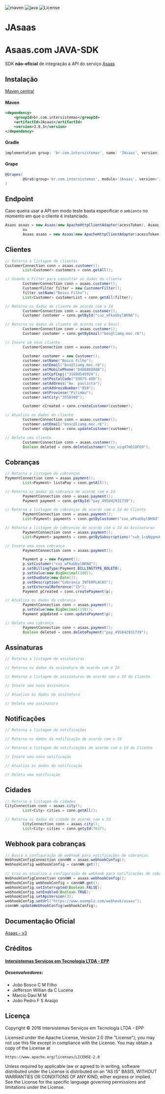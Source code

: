 ![maven](https://badgen.net/badge/maven/3.8.3/blue?icon=maven)
![java](https://badgen.net/badge/Java/11/red?icon=Java)
![License](https://badgen.net/badge/License/Apache&nbsp;2.0/green?icon=apach2)

# JAsaas


Asaas.com JAVA-SDK
=================

SDK **não-oficial** de integração à API do serviço [Asaas](www.asaas.com)


 Instalação
----------

[Maven central](https://central.sonatype.com/artifact/br.com.intersistemas/JAsaas)

#### Maven 
```xml
<dependency>
    <groupId>br.com.intersistemas</groupId>
    <artifactId>JAsaas</artifactId>
    <version>3.8.3</version>
</dependency>
```
#### Gradle

```groovy
implementation group: 'br.com.intersistemas', name: 'JAsaas', version: '3.8.3'
```
#### Grape

```groovy
@Grapes(
        @Grab(group='br.com.intersistemas', module='JAsaas', version='3.8.3')
)
```


Endpoint
--------

Caso queira usar a API em modo teste basta especificar o `ambiente` no momento em que o cliente é instanciado.

```java
Asaas asaas = new Asaas(new ApacheHttpClientAdapter(acessToken), Asaas.AMBIENTE_HOMOLOGACAO);
        ou
        Asaas asaas = new Asaas(new ApacheHttpClientAdapter(acessToken), Asaas.AMBIENTE_PRODUCAO);
```


Clientes
--------

```java
// Retorna a listagem de clientes
CustomerConnection conn = asaas.customer();
        List<Customer> customers = conn.getAll();

// Usando o Filter para consultar os dados do cliente
        CustomerConnection conn = asaas.customer();
        CustomerFilter filter = new CustomerFilter();
        filter.setName("Bosco Filho");
        List<Customer> customerList = conn.getAll(filter);

// Retorna os dados do cliente de acordo com o Id
        CustomerConnection conn = asaas.customer();
        Customer customer = conn.getById("cus_wFkaUbylBKNd");

// Retorna os dados do cliente de acordo com o Email
        CustomerConnection conn = asaas.customer();
        Customer customer = conn.getByEmail("bos@liamg.moc.rb");

// Insere um novo cliente
        CustomerConnection conn = asaas.customer();

        Customer customer = new Customer();
        customer.setName("Bosco Filho");
        customer.setEmail("bos@liamg.moc.rb");
        customer.setMobilePhone("8488888888");
        customer.setCpfCnpj("31890545929");
        customer.setPostalCode("59875-400");
        customer.setAddress("Av. paulista");
        customer.setAddressNumber("858");
        customer.setProvince("Pitimbu");
        customer.setCity("3550308");

        Customer cCreated = conn.createCustomer(customer);

// Atualiza os dados do cliente
        CustomerConnection conn = asaas.customer();
        customer.setEmail("bosc@liamg.moc.rb");
        Customer cUpdated = conn.updateCustomer(customer);

// Deleta uma cliente
        CustomerConnection conn = asaas.customer();
        Boolean deleted = conn.deleteCustomer("cus_uiqd7mD1OFE0");

```


Cobranças
------------

```java
// Retorna a listagem de cobranças
PaymentConnection conn = asaas.payment();
        List<Payment> listaPay = conn.getAll();

// Retorna os dados da cobrança de acordo com o Id
        PaymentConnection conn = asaas.payment();
        Payment payment = conn.getById("pay_495842931739");

// Retorna a listagem de cobranças de acordo com o Id do Cliente
        PaymentConnection conn = asaas.payment();
        List<Payment> payments = conn.getByCustomer("cus_wFkaUbylBKNd");

// Retorna a listagem de cobranças de acordo com o Id da Assinaturas
        PaymentConnection conn = asaas.payment();
        List<Payment> payments = conn.getBySubscriptions("sub_1cqNggmuHEnE");

// Insere uma nova cobrança
        PaymentConnection conn = asaas.payment();

        Payment p = new Payment();
        p.setCustomer("cus_wFkaUbylBKNd");
        p.setBillingType(Payment.BILLINGTYPE_BOLETO);
        p.setValue(new BigDecimal(100));
        p.setDueDate(new Date());
        p.setDescription("Cobrança INTERPLACAS");
        p.setExternalReference("15");
        Payment pCreated = conn.createPayment(p);

// Atualiza os dados da cobrança
        PaymentConnection conn = asaas.payment();
        p.setValue(new BigDecimal(150));
        Payment pUpdated = conn.updatePayment(p);

// Deleta uma cobrança
        PaymentConnection conn = asaas.payment();
        Boolean deleted = conn.deletePayment("pay_495842931739");

```


Assinaturas
------------

```java
// Retorna a listagem de assinaturas

// Retorna os dados da assinatura de acordo com o Id

// Retorna a listagem de assinaturas de acordo com o Id do Cliente

// Insere uma nova assinatura

// Atualiza os dados da assinatura

// Deleta uma assinatura
```


Notificações
------------

```java
// Retorna a listagem de notificações

// Retorna os dados da notificação de acordo com o Id

// Retorna a listagem de notificações de acordo com o Id do Cliente

// Insere uma nova notificação

// Atualiza os dados da notificação

// Deleta uma notificação
```


Cidades
------

```java
// Retorna a listagem de cidades
CityConnection conn = asaas.city();
        List<City> cities = conn.getAll();

// Retorna os dados da cidade de acordo com o Id
        CityConnection conn = asaas.city();
        List<City> cities = conn.getyId(7637);

```


Webhook para cobranças
------

```java
// Busca a configuração de webhook para notificações de cobranças.
WebhookConfigConnection connWH = asaas.webhookConfig();
WebhookConfig webhookConfig = connWH.get();
        
// Cria ou atualiza a configuração de webhook para notificações de cobranças.
WebhookConfigConnection connWH = asaas.webhookConfig();
WebhookConfig webhookConfig = connWH.get();
webhookConfig.setInterrupted(Boolean.FALSE);
webhookConfig.setEnabled(Boolean.TRUE);
webhookConfig.setApiVersion(3);
webhookConfig.setUrl("https://www.exemplo.com/webhook/asaas");
connWH.updateWebhookConfig(webhookConfig);

```

Documentação Oficial
--------------------

[Asaas - v3](https://docs.asaas.com/reference/comece-por-aqui)

Créditos
--------


#### [Intersistemas Serviços em Tecnologia LTDA - EPP](http://intersistemas.com.br/ "Intersistemas Serviços em Tecnologia LTDA - EPP")



##### Desenvolvedores:

* João Bosco C M Filho
* Jefferson Willian da C Lucena
* Marcio Davi M M
* João Pedro F S Araújo


Licença
-------
Copyright &copy; 2016 Intersistemas Serviços em Tecnologia LTDA - EPP

Licensed under the Apache License, Version 2.0 (the "License");
you may not use this file except in compliance with the License.
You may obtain a copy of the License at

    https://www.apache.org/licenses/LICENSE-2.0

Unless required by applicable law or agreed to in writing, software
distributed under the License is distributed on an "AS IS" BASIS,
WITHOUT WARRANTIES OR CONDITIONS OF ANY KIND, either express or implied.
See the License for the specific language governing permissions and
limitations under the License.